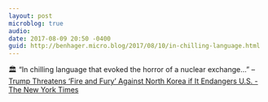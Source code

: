 ```yaml
---
layout: post
microblog: true
audio: 
date: 2017-08-09 20:50 -0400
guid: http://benhager.micro.blog/2017/08/10/in-chilling-language.html
---
```

🏛 “In chilling language that evoked the horror of a nuclear exchange…” – [Trump Threatens ‘Fire and Fury’ Against North Korea if It Endangers U.S. - The New York Times](https://www.nytimes.com/2017/08/08/world/asia/north-korea-un-sanctions-nuclear-missile-united-nations.html)

